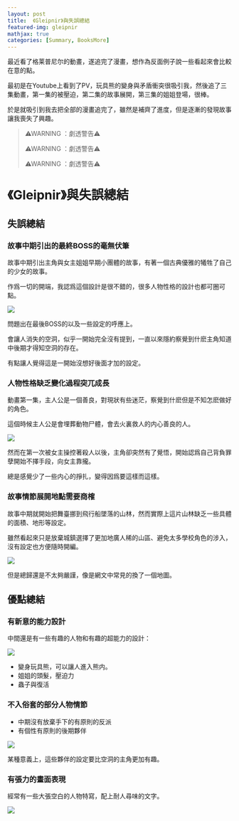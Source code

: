 ```yaml
---
layout: post
title:  《Gleipnir》與失誤總結
featured-img: gleipnir
mathjax: true
categories: [Summary, BooksMore]
---
```


最近看了格莱普尼尔的動畫，遂追完了漫畫，想作為反面例子說一些看起來會比較在意的點。

<!--more-->

最初是在Youtube上看到了PV，玩具熊的變身與矛盾衝突很吸引我，然後追了三集動畫，第一集的被壓迫，第二集的故事展開，第三集的姐姐登場，很棒。

於是就吸引到我去把全部的漫畫追完了，雖然是補齊了進度，但是逐漸的發現故事讓我喪失了興趣。


> ⚠WARNING ：劇透警告⚠
>
> ⚠WARNING ：劇透警告⚠
>
> ⚠WARNING ：劇透警告⚠


# 《Gleipnir》與失誤總結


## 失誤總結

### 故事中期引出的最終BOSS的毫無伏筆

故事中期引出主角與女主姐姐早期小團體的故事，有著一個古典優雅的犧牲了自己的少女的故事。

作爲一切的開端，我認爲這個設計是很不錯的，很多人物性格的設計也都可圈可點。


![](https://lh3.googleusercontent.com/rbpc6FDOkNHJek9idPnAGoXTLTcyNcFlxn7byIFDvEj2xPlbvofPF5XmDf_2upNAB6aFouZiHOchErMSWvcc_ZguCOkW5usFEki8N_Y0amRfTK3dF-7Q9NdIOw9HygDyPN-R9bjYhHgTe6RO_If4SVUOQPcL4tlxWlgyz4X0FleqiS8JNclIzWvG5j9p6jkut6V50dCzSd2pR_o1wRNqjPWkHybtHR-EcFV-MGKi2jsR5yO0sQFHJIOPwKPWDU7xZM7B8eUHOAioRZ-csO6PqjVEcCvWd_JvEKQaw0hqZwXJ_uVnwLHgK_v75sr8sD0FQCsLPhNIY_EdlyKAZemPtJTvuNxkUko0xzQm0okwWkc7wjHZuOAkQyQHMjh_GDgy1zPiBZBKMwSm85J0066Ah_wMGwuiF7NFwcF4-xCYVi7O2e4Bo3CRrdOsdHfVd-uqMrXHtbWDW_PpSRW2qclge_qtrOCDYP2uOnhN8uiF6L7QTw5hLvcUJcTIaNoj-WIQ1Gvd0RThPtye4n1g_iwg-B91X4i5YO7WObXiRozdyo4hTLHjcyI2BzfIcPdyrNKR2xyjbd78f54x3c0TEh6rChbfLsaGHGrEVCRhx8nG40E0_oYO9b99jzzgMm7sqfiuI82BCkiUPM9WIZA65Z0n7rrxdyBZCa6zjUdWdH-OljPgU7Hshwid9lY1mc_T3xxRvyGzrhxC3i9ah69DtPszQBYSxbWK-7RxN21hqh3MG7lLvYVTOGIUONE=w1845-h1112-no)

問題出在最後BOSS的以及一些設定的呼應上。

會讓人消失的空洞，似乎一開始完全沒有提到，一直以來隱約察覺到什麽主角知道中後期才得知空洞的存在。

有點讓人覺得這是一開始沒想好後面才加的設定。


### 人物性格缺乏變化過程突兀成長

動畫第一集，主人公是一個善良，對現狀有些迷茫，察覺到什麽但是不知怎麽做好的角色。

這個時候主人公是會埋葬動物尸體，會去火裏救人的内心善良的人。

![](https://lh3.googleusercontent.com/WsAFhGaMTh-UAVsyBbc4YC7Il8ZP5j5W1j8UzqxkebeWUGTkSRx7xC5g6AET1TKF4deS3e96TqIU6-XjOgFUmMn1x1rn8gP2XRYx6y1jvnbDwDlxo7fFfc5dHa0jNETcVURhRz3TsRp9e-xqWfYE3RCrw970p8lzx1jzKhvwOwdQegQKBzfGBgrMQTq2qTpUzopLFJBTvn2IutaPR9-Sa1vSuNkkURwar7uvuIRxw4HSRfWdgyXyJ7GusuapzP1uaRW6VV2JYFPPWH1vCH0MgoIlM8ohv4fR1myJedRgSh-AqlAMdNYXmz8ivAO40DeYju10laU1TPZvTh7GkoLrjb-gejpJmmA2S-vSJNYytj-OtwwclxD48KLmtaP9gTds5GnloE0GlQTbHrEGLTBNCPyC1-jDiynPhicdz_xbK01ngWUkc0rXX9GM925T_8AaK7xyBl74dEpRDKl8VCDixwajlGL0ZGz8d8MBrUu6QLmvkWXZopqqiEnB6sgMe37qZGXrYc-sTObz_CReqkaoJbaSKQ0iiOkI3JKlpYJ5LRh-QykiFdnAbnCcZJbiWwgsJv72g4MHPIrehFWAIURUbTtqbhgNJjXuyteOeCu2EuUeU0XZ0kvxhT1d5INY49Ep03Muopg11AnNcuYquEjVGworDdrTL3-JR-Y3sEOY6BWGSEQrV6DmLHiA1P2VPNscPioOS7EQkUXkOmFzeRLvuuyfbTjMUN-meVarDkg2z4Y0vE9Yut4uuYg=w1669-h985-no)

然而在第一次被女主操控著殺人以後，主角卻突然有了覺悟，開始認爲自己背負罪孽開始不擇手段，向女主靠攏。

總是感覺少了一些内心的掙扎，變得因爲要這樣而這樣。


### 故事情節展開地點需要商榷

故事中期就開始把舞臺挪到飛行船墜落的山林，然而實際上這片山林缺乏一些具體的面積、地形等設定。

雖然看起來只是放棄城鎮選擇了更加地廣人稀的山區、避免太多學校角色的涉入，沒有設定也方便隨時開編。


![](https://lh3.googleusercontent.com/p9Wc086ndd2vo9y18IDv1mhixO8gV9WFmMJL9LOFev_Apxl2xSSPYGtOpm0iqEH-FN7g9OENs-0JDcbFBwEsL-b9hyTQ-EyzMpkr8mhzK1zznd4J6uUwYe13itNYi8Hx9iWr_KrJqRxZh91mLod2SqsVHFucQ1mEmgwbrO2ildzCeY-5O_6mCNTMPvaJ0xQ4N5y95r571lhciIPGVVzczNoOkHk_ZCQtndkGdzdIJOSgRif-mrb9V8eeU9SxUYElj7B_9W7-vSL4o-NqBe79rn5hd7wv16gMxoai1JwlAi_5vEzk-gcNjGfAJHaQLHW7LPTKyZ7u911Zip9Kp-9sYkzd03o-HVt3Bi7eqi1UKjcUJpjkH3UOxr7qrMHQZE-N-aWhqGKCSbSVPP7BX9uwsVDrUj9HkoXt7WAIgBjTfleNoPstDNkfi3x_2JV8CtyOLfV9-MyB4xcZkeAHPeeGxYP5CWZKBiVQSGmm9Ay5KmnanW6EJf_rC_AZrgJJ2BmbuHmQZ2EfT979O5GWFVLjGScLi601ddZhG8nHZywGpOawqM8GZM1R6Gy3cHl-4aGT3Vsi8pB2EVJJOXWWCLgVPNlKs6FxeDY0ccCFRT7ZINul4EDK9sRCUgqXyf1j-Yz93aKEAk07uVNi4UZcctE2t0A6lzR043yyrdQi2H-QDsA6y6BCD5q9dV7JMHSs3TJfRZi2_45IldsOOsDM1h4hhHRpxdMFc_GRX5FuH551NQmTLEBdbYkLlSc=w931-h894-no)

但是總歸還是不太夠嚴謹，像是網文中常見的換了一個地圖。


## 優點總結

### 有新意的能力設計

中間還是有一些有趣的人物和有趣的超能力的設計：

![](https://lh3.googleusercontent.com/ouh4PAP04mfth8_Hxoht7seSQRBV017GMjSSGVymPwTzC9Mz-H20OzcMqPxRGwqC6-3CnSUWTlsdkOG-z_TuxIhUys6yjtGKyOc9RqQdbb3K9jIiDvGyd4yNk7PBjU48bmGvmaglfubjZ460L_lOMui5jl6OcmgNlepkqvhCICaPkN-D3exIcMfvmQ8W6WGNSMEM_1x0F37_i5D9tyL36mzStvd--v3bTABSmo6u5h04M6NlyURNmVkYiZCYLpGtVP7XWJVuccGdYqOH2EwguKlTYq26pwH3ZdVKhSB2zFhge7dZPZtsngFqq5pNSmt5S405h0Euyv4p3P8eOVMr3c59j8-JeS-0U_gqOYiHT7y3c_OoG9zY9652BXTmJzLaEIIjVGDoSXRwlfZZeynUQshaYZw4_hBCMVgCwdfbE0P3huV8xCTTdWAq--JfafdUzRYzK73DgDDMUWSMV3nU68YeCcI150bw_zxNRRno8fvm5AVCoYjWihmmjdNI_LxpqaZNjEZTzoCuSXd5dv53ZbWJRAzqvPhpMc8yEnaNP58bJ3dFMlwH4rRja_8V-Wro1-TkApMP7M0764YC5j9I2mvYxPfqYKxQFB7vZcq40o_1wN9YHy0YysePD4AIIyCB5Q5ZVAdfh5Xf8B3enqPwjJtgZYnX4zCaZQFwfwFTi7bptA7OXdKg45c09BrUrhuhWDsW7ZCe0ZlGTmYPQkuT_q3fQGUnZATfusmKrFUTPPi-XKZMK3XZkXo=w1071-h908-no)

+ 變身玩具熊，可以讓人進入熊内。
+ 姐姐的頭髮，壓迫力
+ 蟲子與復活


### 不入俗套的部分人物情節

+ 中期沒有放棄手下的有原則的反派
+ 有個性有原則的後期夥伴

![](https://lh3.googleusercontent.com/PrQ_vW01lNP6its-PmMsEuBgbOdFsBju3N6OTrKzFpnFAjeuvnp3nS4AXew29x-oYKREFpMnMGH6sM-kHO-gAdhgBVUyDCNYapCO48_ic0Mw9ylxN4J1BgIIMZr62Ifbahx_7iVltu2I7-7RIKl0K2io_k_MGB1p8O8X3eO9_asgPwV_11KQyFerGsq3FY5attzEwhZZ9SrLGo-j6GBWpNkoRolanPUEpx3ycYWeprZPwzuHY3-sQcyR3Ea_vyHj7-aYEXbbBhozUYG5hzI2heZL0otIQoCq9tyyx4JEbaswWkHKca8Lf4ydU_gx2N4CpIQ6un5cNbVM5zYbwKJbiUi7mEyLEI9JV6H6Ww18nYlWWcvMu1WWl6zMreYEsRvJ8eMxG6pGO3MSgfEY8UmOzXdwFJAUJhGSnoWFV0ud9-n6XBjAiuksVRPEwcPb4elf6GnK_6_3FwHT0zSQfk3T9BnDJNxLFQdDTVK9-UjfrE-SzxjjrOs1gAogNgBkF0MReakZvNcxyLMZTjYNfeacb3lsbTtzmNHeg96JNKSzRWabj44dip6UceQ7TP3pA9ZbNUNAwdd4DQKC3Ur0yGowmPWKDmj2iLfEl7vlNGCcDh1epf3TES8kB4Kq8YteS-ms8ad1HU93S3cqDum0zgWSXdLLsggqoMtouRdjRqa0DKX9gu4SClrnki6lzvLoQ8l3GPoy-1DqjzVGfsQP27ouJHbtNmwYQGYDtBQzFjniBNYBB6HGvwvx2wo=w669-h917-no)

某種意義上，這些夥伴的設定要比空洞的主角更加有趣。


### 有張力的畫面表現

經常有一些大張空白的人物特寫，配上耐人尋味的文字。

![](https://lh3.googleusercontent.com/BUFMmk1dHX2PQD8WjXCxvDqHLWOfv-_eysKSGQzL0dLS7aMp7YfGMilu17GV98eAf6MkLtO9SvozCwU382FCpIMRIpmfKrdxjZ18hMGcve1bZZn4XriADtEILQJV6bloqGi00X3NQYvlBA3A3WfOb2Cd3Hjsmjd4ptYGluCiey2adoMG4USo_8xdCY85O0nnk74HDg6wXNUnSZrju99o1cvH96Yf9hzArMcecX7PFcsmK7W9yCMaHMWHY55rie_-D5ktUE8Qg7aBfCablVg6WLNTCZSlBZJSqeMvCQ3qpiQUth0o5MdLbaHjzcl24EYnTRMn4F8DQTfzJfS1EcYP2oke5j_B9DYKPDz-usqN-GG9RMNsjXS3C1NKJL2LDL19F-jkCkj5yiPt5x7fBxxWqVHEtubuHvWZr9u9de47mxoVFZl6bZh2FNs4epggur_glU2h5U92buTYTly9goADNGec8-a2z-Y32e5Q48_62Jsyqh7vsOZJvyeimd9M3djQpUf2nqMC8acpWQELa6Po6ui-NQ3W0HpOcyj0DcI9cG6SJ0uXCNTCMQKCFFxUnzlB37vMQDdJt_uYdBW6joSp-Xq0BnvmrDmfc9UIFFLIh1bLAL9YhBpRqkSGqEAWWqRvvv9f9zyozT_KlGzY915SX6lS1kChGLK3rmhMrJAnZDkHP_LijfCDodvhRPLGQxK-d0F0Yw8VXJp9Ey7rbg6Khr2ireMqFzikjYuZHgiptTNsSzFu6GYjFB8=w1203-h761-no)


